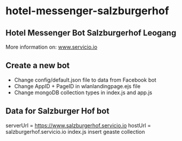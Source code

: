 # hotel-messenger-salzburgerhof

## Hotel Messenger Bot Salzburgerhof Leogang

More information on: www.servicio.io

## Create a new bot

- Change config/default.json file to data from Facebook bot
- Change AppID + PageID in wlanlandingpage.ejs file
- Change mongoDB collection types in index.js and app.js

## Data for Salzburger Hof bot

serverUrl = https://www.salzburgerhof.servicio.io
hostUrl = salzburgerhof.servicio.io
index.js insert geaste collection

